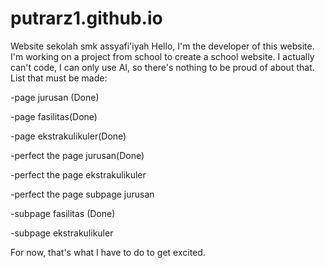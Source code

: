 # putrarz1.github.io
Website sekolah smk assyafi'iyah
Hello, I'm the developer of this website. I'm working on a project from school to create a school website. I actually can't code, I can only use AI, so there's nothing to be proud of about that.
List that must be made:

-page jurusan (Done)

-page fasilitas(Done)

-page ekstrakulikuler(Done)

-perfect the page jurusan(Done)

-perfect the page ekstrakulikuler

-perfect the page subpage jurusan

-subpage fasilitas (Done)

-subpage ekstrakulikuler


For now, that's what I have to do to get excited.
